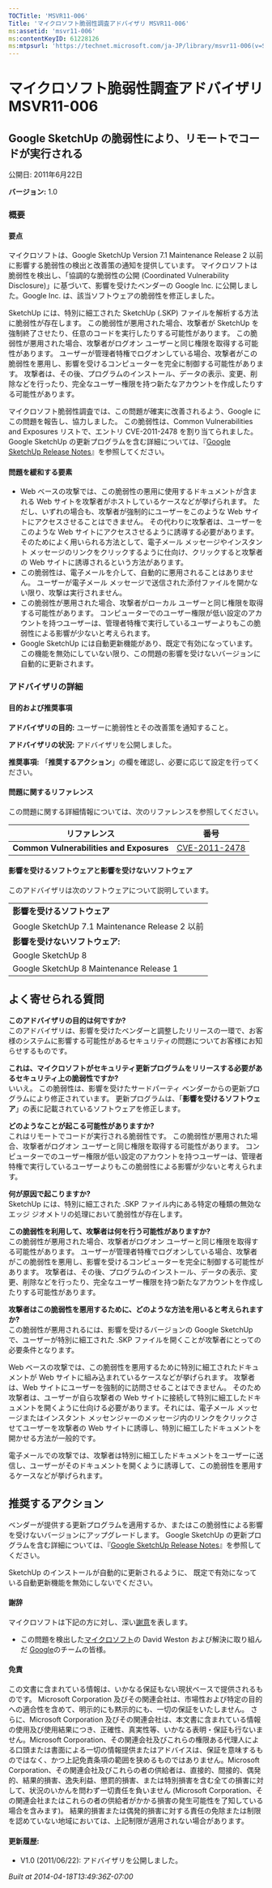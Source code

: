 ```yaml
---
TOCTitle: 'MSVR11-006'
Title: 'マイクロソフト脆弱性調査アドバイザリ MSVR11-006'
ms:assetid: 'msvr11-006'
ms:contentKeyID: 61228126
ms:mtpsurl: 'https://technet.microsoft.com/ja-JP/library/msvr11-006(v=Security.10)'
---
```




マイクロソフト脆弱性調査アドバイザリ MSVR11-006
===============================================

Google SketchUp の脆弱性により、リモートでコードが実行される
------------------------------------------------------------

公開日: 2011年6月22日

**バージョン:** 1.0

### 概要

#### 要点

マイクロソフトは、Google SketchUp Version 7.1 Maintenance Release 2 以前に影響する脆弱性の検出と改善策の通知を提供しています。 マイクロソフトは脆弱性を検出し、「協調的な脆弱性の公開 (Coordinated Vulnerability Disclosure)」に基づいて、影響を受けたベンダーの Google Inc. に公開しました。Google Inc. は、該当ソフトウェアの脆弱性を修正しました。

SketchUp には、特別に細工された SketchUp (.SKP) ファイルを解析する方法に脆弱性が存在します。 この脆弱性が悪用された場合、攻撃者が SketchUp を強制終了させたり、任意のコードを実行したりする可能性があります。 この脆弱性が悪用された場合、攻撃者がログオン ユーザーと同じ権限を取得する可能性があります。 ユーザーが管理者特権でログオンしている場合、攻撃者がこの脆弱性を悪用し、影響を受けるコンピューターを完全に制御する可能性があります。 攻撃者は、その後、プログラムのインストール、データの表示、変更、削除などを行ったり、完全なユーザー権限を持つ新たなアカウントを作成したりする可能性があります。

マイクロソフト脆弱性調査では、この問題が確実に改善されるよう、Google にこの問題を報告し、協力しました。 この脆弱性は、Common Vulnerabilities and Exposures リストで、エントリ CVE-2011-2478 を割り当てられました。 Google SketchUp の更新プログラムを含む詳細については、『[Google SketchUp Release Notes](http://sketchup.google.com/support/bin/static.py?hl=en&page=release_notes.cs&rd=1)』を参照してください。

#### 問題を緩和する要素

-   Web ベースの攻撃では、この脆弱性の悪用に使用するドキュメントが含まれる Web サイトを攻撃者がホストしているケースなどが挙げられます。 ただし、いずれの場合も、攻撃者が強制的にユーザーをこのような Web サイトにアクセスさせることはできません。 その代わりに攻撃者は、ユーザーをこのような Web サイトにアクセスさせるように誘導する必要があります。そのためによく用いられる方法として、電子メール メッセージやインスタント メッセージのリンクをクリックするように仕向け、クリックすると攻撃者の Web サイトに誘導されるという方法があります。
-   この脆弱性は、電子メールを介して、自動的に悪用されることはありません。 ユーザーが電子メール メッセージで送信された添付ファイルを開かない限り、攻撃は実行されません。
-   この脆弱性が悪用された場合、攻撃者がローカル ユーザーと同じ権限を取得する可能性があります。 コンピューターでのユーザー権限が低い設定のアカウントを持つユーザーは、管理者特権で実行しているユーザーよりもこの脆弱性による影響が少ないと考えられます。
-   Google SketchUp には自動更新機能があり、既定で有効になっています。 この機能を無効にしていない限り、この問題の影響を受けないバージョンに自動的に更新されます。

### アドバイザリの詳細

#### 目的および推奨事項

**アドバイザリの目的:** ユーザーに脆弱性とその改善策を通知すること。

**アドバイザリの状況:** アドバイザリを公開しました。

**推奨事項:** 「**推奨するアクション**」の欄を確認し、必要に応じて設定を行ってください。

#### 問題に関するリファレンス

この問題に関する詳細情報については、次のリファレンスを参照してください。

| リファレンス                             | 番号                                                                             |
|------------------------------------------|----------------------------------------------------------------------------------|
| **Common Vulnerabilities and Exposures** | [CVE-2011-2478](http://www.cve.mitre.org/cgi-bin/cvename.cgi?name=cve-2011-2478) |

#### 影響を受けるソフトウェアと影響を受けないソフトウェア

このアドバイザリは次のソフトウェアについて説明しています。

|                                                |
|------------------------------------------------|
| **影響を受けるソフトウェア**                       |
| Google SketchUp 7.1 Maintenance Release 2 以前 |
| **影響を受けないソフトウェア:**                    |
| Google SketchUp 8                              |
| Google SketchUp 8 Maintenance Release 1        |

よく寄せられる質問
------------------

 
**このアドバイザリの目的は何ですか?**    
このアドバイザリは、影響を受けたベンダーと調整したリリースの一環で、お客様のシステムに影響する可能性があるセキュリティの問題についてお客様にお知らせするものです。

**これは、マイクロソフトがセキュリティ更新プログラムをリリースする必要があるセキュリティ上の脆弱性ですか?**    
いいえ。 この脆弱性は、影響を受けたサードパーティ ベンダーからの更新プログラムにより修正されています。 更新プログラムは、「**影響を受けるソフトウェア**」の表に記載されているソフトウェアを修正します。

**どのようなことが起こる可能性がありますか?**    
これはリモートでコードが実行される脆弱性です。 この脆弱性が悪用された場合、攻撃者がログオン ユーザーと同じ権限を取得する可能性があります。 コンピューターでのユーザー権限が低い設定のアカウントを持つユーザーは、管理者特権で実行しているユーザーよりもこの脆弱性による影響が少ないと考えられます。

**何が原因で起こりますか?**    
SketchUp には、特別に細工された .SKP ファイル内にある特定の種類の無効なエッジ ジオメトリの処理において脆弱性が存在します。

**この脆弱性を利用して、攻撃者は何を行う可能性がありますか?**    
この脆弱性が悪用された場合、攻撃者がログオン ユーザーと同じ権限を取得する可能性があります。 ユーザーが管理者特権でログオンしている場合、攻撃者がこの脆弱性を悪用し、影響を受けるコンピューターを完全に制御する可能性があります。 攻撃者は、その後、プログラムのインストール、データの表示、変更、削除などを行ったり、完全なユーザー権限を持つ新たなアカウントを作成したりする可能性があります。

**攻撃者はこの脆弱性を悪用するために、どのような方法を用いると考えられますか?**    
この脆弱性が悪用されるには、影響を受けるバージョンの Google SketchUp で、ユーザーが特別に細工された .SKP ファイルを開くことが攻撃者にとっての必要条件となります。

Web ベースの攻撃では、この脆弱性を悪用するために特別に細工されたドキュメントが Web サイトに組み込まれているケースなどが挙げられます。 攻撃者は、Web サイトにユーザーを強制的に訪問させることはできません。 そのため攻撃者は、ユーザーが自ら攻撃者の Web サイトに接続して特別に細工したドキュメントを開くように仕向ける必要があります。それには、電子メール メッセージまたはインスタント メッセンジャーのメッセージ内のリンクをクリックさせてユーザーを攻撃者の Web サイトに誘導し、特別に細工したドキュメントを開かせる方法が一般的です。

電子メールでの攻撃では、攻撃者は特別に細工したドキュメントをユーザーに送信し、ユーザーがそのドキュメントを開くように誘導して、この脆弱性を悪用するケースなどが挙げられます。

推奨するアクション
------------------

 
ベンダーが提供する更新プログラムを適用するか、またはこの脆弱性による影響を受けないバージョンにアップグレードします。 Google SketchUp の更新プログラムを含む詳細については、『[Google SketchUp Release Notes](http://sketchup.google.com/support/bin/static.py?hl=en&page=release_notes.cs&rd=1)』を参照してください。

SketchUp のインストールが自動的に更新されるように、 既定で有効になっている自動更新機能を無効にしないでください。

#### 謝辞

マイクロソフトは下記の方に対し、深い[謝意](http://technet.microsoft.com/security/bulletin/policy)を表します。

-   この問題を検出した[マイクロソフト](http://www.microsoft.com/)の David Weston および解決に取り組んだ [Google](http://www.google.com/)のチームの皆様。

#### 免責

この文書に含まれている情報は、いかなる保証もない現状ベースで提供されるものです。 Microsoft Corporation 及びその関連会社は、市場性および特定の目的への適合性を含めて、明示的にも黙示的にも、一切の保証をいたしません。 さらに、Microsoft Corporation 及びその関連会社は、本文書に含まれている情報の使用及び使用結果につき、正確性、真実性等、いかなる表明・保証も行ないません。Microsoft Corporation、その関連会社及びこれらの権限ある代理人による口頭または書面による一切の情報提供またはアドバイスは、保証を意味するものではなく、かつ上記免責条項の範囲を狭めるものではありません。Microsoft Corporation、その関連会社及びこれらの者の供給者は、直接的、間接的、偶発的、結果的損害、逸失利益、懲罰的損害、または特別損害を含む全ての損害に対して、状況のいかんを問わず一切責任を負いません (Microsoft Corporation、その関連会社またはこれらの者の供給者がかかる損害の発生可能性を了知している場合を含みます)。 結果的損害または偶発的損害に対する責任の免除または制限を認めていない地域においては、上記制限が適用されない場合があります。

#### 更新履歴:

-   V1.0 (2011/06/22): アドバイザリを公開しました。

*Built at 2014-04-18T13:49:36Z-07:00*
